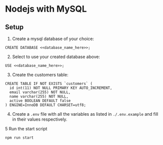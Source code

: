 # Nodejs with MySQL

## Setup
1. Create a mysql database of your choice:
```
CREATE DATABASE <<database_name_here>>;
```

2. Select to use your created database above:
 ```
 USE <<database_name_here>>;
 ```

3. Create the customers table:
```
CREATE TABLE IF NOT EXISTS `customers` (
  id int(11) NOT NULL PRIMARY KEY AUTO_INCREMENT,
  email varchar(255) NOT NULL,
  name varchar(255) NOT NULL,
  active BOOLEAN DEFAULT false
) ENGINE=InnoDB DEFAULT CHARSET=utf8;
```

4. Create a `.env` file with all the variables as listed in `./.env.example` and fill in their values respectively.

5  Run the start script
```
npm run start
```
